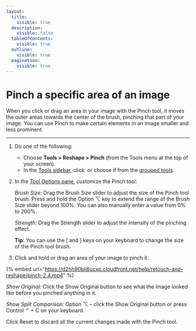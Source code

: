 ```yaml
---
layout:
  title:
    visible: true
  description:
    visible: false
  tableOfContents:
    visible: true
  outline:
    visible: true
  pagination:
    visible: true
---
```


# Pinch a specific area of an image

When you click or drag an area in your image with the Pinch tool, it moves the outer areas towards the center of the brush, pinching that part of your image. You can use Pinch to make certain elements in an image smaller and less prominent.

***

1. Do one of the following:
   * Choose **Tools > Reshape > Pinch** (from the Tools menu at the top of your screen).
   * In the [Tools sidebar](https://www.pixelmator.com/support/guide/pixelmator-pro/#glossary), click <img src="https://help.pixelmator.com/pixelmator-pro/3.5/assets/English/1580999668000.png" alt="" data-size="line"> or choose if from the [grouped tools](https://www.pixelmator.com/support/guide/pixelmator-pro/#glossary).
2.  In the [Tool Options pane](https://www.pixelmator.com/support/guide/pixelmator-pro/#glossary), customize the Pinch tool:

    _Brush Size:_ Drag the Brush Size slider to adjust the size of the Pinch tool brush. Press and hold the Option ⌥ key to extend the range of the Brush Size slider beyond 100%. You can also manually enter a value from 0% to 200%. 

    _Strength:_ Drag the Strength slider to adjust the intensity of the pinching effect. 

    &#x20;**Tip:** You can use the \[ and ] keys on your keyboard to change the size of the Pinch tool brush.
3. Click and hold or drag an area of your image to pinch it. 

{% embed url="https://d2hh90bli6ucxp.cloudfront.net/help/retouch-and-reshape/pinch-2.4.mp4" %}

_Show Original:_ Click the Show Original button to see what the image looked like before you pinched anything in it.

_Show Split Comparison:_ Option ⌥ – click the Show Original button or press Control ⌃ + C on your keyboard.

Click Reset to discard all the current changes made with the Pinch tool.
